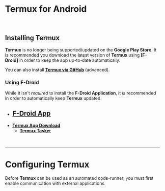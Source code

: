 # Termux for Android



<br />

## Installing Termux

__Termux__ is no longer being supported/updated on the __Google Play Store__. It is recommended you download the latest version of __Termux__ using __[F-Droid]__ in order to keep the app up-to-date automatically.

You can also install __[Termux via GitHub](https://github.com/termux/termux-app#github)__ (advanced).

### Using F-Droid

While it isn't *required* to install the __F-Droid Application__, it *is* recommended in order to automatically keep __Termux__ updated.

- __[F-Droid App](https://f-droid.org/)__
	- 
- __[Termux App Download](https://f-droid.org/en/packages/com.termux/)__
	- __[Termux Tasker](https://f-droid.org/packages/com.termux.tasker/)__



<br />

---

# Configuring Termux

Before __Termux__ can be used as an automated code-runner, you must first enable communication with external applications. 



